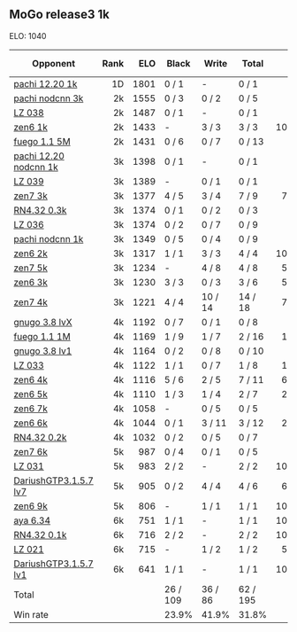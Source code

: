 ## MoGo release3 1k ##

ELO: 1040

Opponent | Rank | ELO | Black | Write | Total | Win rate
---------|-----:|----:|-------|-------|-------|-------:
[pachi 12.20 1k](pachi%2012.20%201k.md) | 1D | 1801 | 0 / 1 | - | 0 / 1 | 0.0%
[pachi nodcnn 3k](pachi%20nodcnn%203k.md) | 2k | 1555 | 0 / 3 | 0 / 2 | 0 / 5 | 0.0%
[LZ 038](LZ%20038.md) | 2k | 1487 | 0 / 1 | - | 0 / 1 | 0.0%
[zen6 1k](zen6%201k.md) | 2k | 1433 | - | 3 / 3 | 3 / 3 | 100.0%
[fuego 1.1 5M](fuego%201.1%205M.md) | 2k | 1431 | 0 / 6 | 0 / 7 | 0 / 13 | 0.0%
[pachi 12.20 nodcnn 1k](pachi%2012.20%20nodcnn%201k.md) | 3k | 1398 | 0 / 1 | - | 0 / 1 | 0.0%
[LZ 039](LZ%20039.md) | 3k | 1389 | - | 0 / 1 | 0 / 1 | 0.0%
[zen7 3k](zen7%203k.md) | 3k | 1377 | 4 / 5 | 3 / 4 | 7 / 9 | 77.8%
[RN4.32 0.3k](RN4.32%200.3k.md) | 3k | 1374 | 0 / 1 | 0 / 2 | 0 / 3 | 0.0%
[LZ 036](LZ%20036.md) | 3k | 1374 | 0 / 2 | 0 / 7 | 0 / 9 | 0.0%
[pachi nodcnn 1k](pachi%20nodcnn%201k.md) | 3k | 1349 | 0 / 5 | 0 / 4 | 0 / 9 | 0.0%
[zen6 2k](zen6%202k.md) | 3k | 1317 | 1 / 1 | 3 / 3 | 4 / 4 | 100.0%
[zen7 5k](zen7%205k.md) | 3k | 1234 | - | 4 / 8 | 4 / 8 | 50.0%
[zen6 3k](zen6%203k.md) | 3k | 1230 | 3 / 3 | 0 / 3 | 3 / 6 | 50.0%
[zen7 4k](zen7%204k.md) | 3k | 1221 | 4 / 4 | 10 / 14 | 14 / 18 | 77.8%
[gnugo 3.8 lvX](gnugo%203.8%20lvX.md) | 4k | 1192 | 0 / 7 | 0 / 1 | 0 / 8 | 0.0%
[fuego 1.1 1M](fuego%201.1%201M.md) | 4k | 1169 | 1 / 9 | 1 / 7 | 2 / 16 | 12.5%
[gnugo 3.8 lv1](gnugo%203.8%20lv1.md) | 4k | 1164 | 0 / 2 | 0 / 8 | 0 / 10 | 0.0%
[LZ 033](LZ%20033.md) | 4k | 1122 | 1 / 1 | 0 / 7 | 1 / 8 | 12.5%
[zen6 4k](zen6%204k.md) | 4k | 1116 | 5 / 6 | 2 / 5 | 7 / 11 | 63.6%
[zen6 5k](zen6%205k.md) | 4k | 1110 | 1 / 3 | 1 / 4 | 2 / 7 | 28.6%
[zen6 7k](zen6%207k.md) | 4k | 1058 | - | 0 / 5 | 0 / 5 | 0.0%
[zen6 6k](zen6%206k.md) | 4k | 1044 | 0 / 1 | 3 / 11 | 3 / 12 | 25.0%
[RN4.32 0.2k](RN4.32%200.2k.md) | 4k | 1032 | 0 / 2 | 0 / 5 | 0 / 7 | 0.0%
[zen7 6k](zen7%206k.md) | 5k | 987 | 0 / 4 | 0 / 1 | 0 / 5 | 0.0%
[LZ 031](LZ%20031.md) | 5k | 983 | 2 / 2 | - | 2 / 2 | 100.0%
[DariushGTP3.1.5.7 lv7](DariushGTP3.1.5.7%20lv7.md) | 5k | 905 | 0 / 2 | 4 / 4 | 4 / 6 | 66.7%
[zen6 9k](zen6%209k.md) | 5k | 806 | - | 1 / 1 | 1 / 1 | 100.0%
[aya 6.34](aya%206.34.md) | 6k | 751 | 1 / 1 | - | 1 / 1 | 100.0%
[RN4.32 0.1k](RN4.32%200.1k.md) | 6k | 716 | 2 / 2 | - | 2 / 2 | 100.0%
[LZ 021](LZ%20021.md) | 6k | 715 | - | 1 / 2 | 1 / 2 | 50.0%
[DariushGTP3.1.5.7 lv1](DariushGTP3.1.5.7%20lv1.md) | 6k | 641 | 1 / 1 | - | 1 / 1 | 100.0%
Total | | | 26 / 109 | 36 / 86 | 62 / 195 | 
Win rate| | | 23.9% | 41.9% | 31.8% | 
